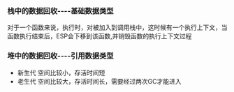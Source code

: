 ### 栈中的数据回收----基础数据类型
对于一个函数来说，执行时，对被加入到调用栈中，这时候有一个执行上下文，当函数执行结束后，ESP会下移到该函数,并销毁函数的执行上下文过程
### 堆中的数据回收----引用数据类型
- 新生代 空间比较小，存活时间短
- 老生代  空间比较大，存活时间长，需要经过两次GC才能进入

